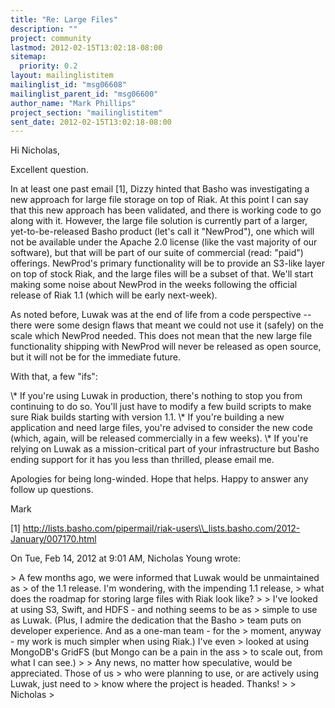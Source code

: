 ```yaml
---
title: "Re: Large Files"
description: ""
project: community
lastmod: 2012-02-15T13:02:18-08:00
sitemap:
  priority: 0.2
layout: mailinglistitem
mailinglist_id: "msg06608"
mailinglist_parent_id: "msg06600"
author_name: "Mark Phillips"
project_section: "mailinglistitem"
sent_date: 2012-02-15T13:02:18-08:00
---
```



Hi Nicholas,

Excellent question.

In at least one past email [1], Dizzy hinted that Basho was investigating a
new approach for large file storage on top of Riak. At this point I can say
that this new approach has been validated, and there is working code to go
along with it. However, the large file solution is currently part of a
larger, yet-to-be-released Basho product (let's call it "NewProd"), one
which will not be available under the Apache 2.0 license (like the vast
majority of our software), but that will be part of our suite of commercial
(read: "paid") offerings. NewProd's primary functionality will be to
provide an S3-like layer on top of stock Riak, and the large files will be
a subset of that. We'll start making some noise about NewProd in the weeks
following the official release of Riak 1.1 (which will be early next-week).

As noted before, Luwak was at the end of life from a code perspective --
there were some design flaws that meant we could not use it (safely) on the
scale which NewProd needed. This does not mean that the new large file
functionality shipping with NewProd will never be released as open source,
but it will not be for the immediate future.

With that, a few "ifs":

\\* If you're using Luwak in production, there's nothing to stop you from
continuing to do so. You'll just have to modify a few build scripts to make
sure Riak builds starting with version 1.1.
\\* If you're building a new application and need large files, you're advised
to consider the new code (which, again, will be released commercially in a
few weeks).
\\* If you're relying on Luwak as a mission-critical part of your
infrastructure but Basho ending support for it has you less than thrilled,
please email me.

Apologies for being long-winded. Hope that helps. Happy to answer any
follow up questions.

Mark

[1]
http://lists.basho.com/pipermail/riak-users\\_lists.basho.com/2012-January/007170.html

On Tue, Feb 14, 2012 at 9:01 AM, Nicholas Young  wrote:

&gt; A few months ago, we were informed that Luwak would be unmaintained as
&gt; of the 1.1 release. I'm wondering, with the impending 1.1 release,
&gt; what does the roadmap for storing large files with Riak look like?
&gt;
&gt; I've looked at using S3, Swift, and HDFS - and nothing seems to be as
&gt; simple to use as Luwak. (Plus, I admire the dedication that the Basho
&gt; team puts on developer experience. And as a one-man team - for the
&gt; moment, anyway - my work is much simpler when using Riak.) I've even
&gt; looked at using MongoDB's GridFS (but Mongo can be a pain in the ass
&gt; to scale out, from what I can see.)
&gt;
&gt; Any news, no matter how speculative, would be appreciated. Those of us
&gt; who were planning to use, or are actively using Luwak, just need to
&gt; know where the project is headed. Thanks!
&gt;
&gt; Nicholas
&gt;

